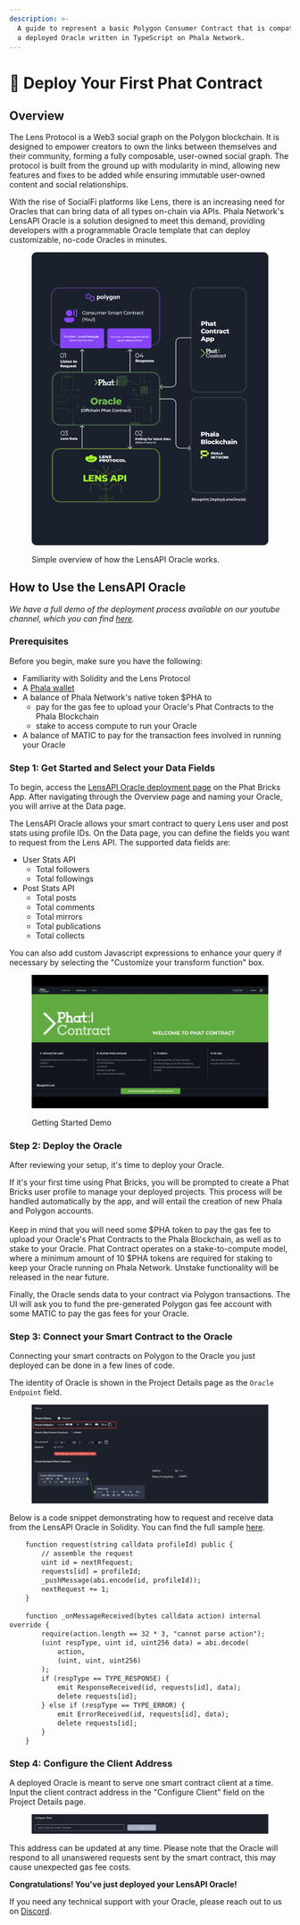 ```yaml
---
description: >-
  A guide to represent a basic Polygon Consumer Contract that is compatible with
  a deployed Oracle written in TypeScript on Phala Network.
---
```


# 🧙 Deploy Your First Phat Contract

## Overview

The Lens Protocol is a Web3 social graph on the Polygon blockchain. It is designed to empower creators to own the links between themselves and their community, forming a fully composable, user-owned social graph. The protocol is built from the ground up with modularity in mind, allowing new features and fixes to be added while ensuring immutable user-owned content and social relationships.

With the rise of SocialFi platforms like Lens, there is an increasing need for Oracles that can bring data of all types on-chain via APIs. Phala Network's LensAPI Oracle is a solution designed to meet this demand, providing developers with a programmable Oracle template that can deploy customizable, no-code Oracles in minutes.

<figure><img src="../../../../.gitbook/assets/image (1) (1).png" alt=""><figcaption><p>Simple overview of how the LensAPI Oracle works.</p></figcaption></figure>

## How to Use the LensAPI Oracle

_We have a full demo of the deployment process available on our youtube channel, which you can find_ [_here_](https://www.youtube.com/watch?v=C6kCpItmT6o)_._

### Prerequisites

Before you begin, make sure you have the following:

* Familiarity with Solidity and the Lens Protocol
* A [Phala wallet](../../../../introduction/basic-guidance/)
* A balance of Phala Network's native token $PHA to
  * pay for the gas fee to upload your Oracle's Phat Contracts to the Phala Blockchain
  * stake to access compute to run your Oracle
* A balance of MATIC to pay for the transaction fees involved in running your Oracle

### Step 1: Get Started and Select your Data Fields

To begin, access the [LensAPI Oracle deployment page](https://bricks.phala.network/blueprint/lens-oracle/deployment) on the Phat Bricks App. After navigating through the Overview page and naming your Oracle, you will arrive at the Data page.

The LensAPI Oracle allows your smart contract to query Lens user and post stats using profile IDs. On the Data page, you can define the fields you want to request from the Lens API. The supported data fields are:

* User Stats API
  * Total followers
  * Total followings
* Post Stats API
  * Total posts
  * Total comments
  * Total mirrors
  * Total publications
  * Total collects

You can also add custom Javascript expressions to enhance your query if necessary by selecting the "Customize your transform function" box.

<figure><img src="../../../../.gitbook/assets/1_DLLIeuw8zXGV3I7pUtRL-g.gif" alt=""><figcaption><p>Getting Started Demo</p></figcaption></figure>

### Step 2: Deploy the Oracle

After reviewing your setup, it's time to deploy your Oracle.

If it's your first time using Phat Bricks, you will be prompted to create a Phat Bricks user profile to manage your deployed projects. This process will be handled automatically by the app, and will entail the creation of new Phala and Polygon accounts.\
\
Keep in mind that you will need some $PHA token to pay the gas fee to upload your Oracle's Phat Contracts to the Phala Blockchain, as well as to stake to your Oracle. Phat Contract operates on a stake-to-compute model, where a minimum amount of 10 $PHA tokens are required for staking to keep your Oracle running on Phala Network. Unstake functionality will be released in the near future.

Finally, the Oracle sends data to your contract via Polygon transactions. The UI will ask you to fund the pre-generated Polygon gas fee account with some MATIC to pay the gas fees for your Oracle.

### Step 3: Connect your Smart Contract to the Oracle

Connecting your smart contracts on Polygon to the Oracle you just deployed can be done in a few lines of code.

The identity of Oracle is shown in the Project Details page as the `Oracle Endpoint` field.

<figure><img src="../../../../.gitbook/assets/bricks-oracle-endpoint.png" alt=""><figcaption></figcaption></figure>

Below is a code snippet demonstrating how to request and receive data from the LensAPI Oracle in Solidity. You can find the full sample [here](https://github.com/Phala-Network/phat-bricks/blob/master/evm/contracts/TestLensOracle.sol).

```solidity
    function request(string calldata profileId) public {
        // assemble the request
        uint id = nextRfequest;
        requests[id] = profileId;
        _pushMessage(abi.encode(id, profileId));
        nextRequest += 1;
    }

    function _onMessageReceived(bytes calldata action) internal override {
        require(action.length == 32 * 3, "cannot parse action");
        (uint respType, uint id, uint256 data) = abi.decode(
            action,
            (uint, uint, uint256)
        );
        if (respType == TYPE_RESPONSE) {
            emit ResponseReceived(id, requests[id], data);
            delete requests[id];
        } else if (respType == TYPE_ERROR) {
            emit ErrorReceived(id, requests[id], data);
            delete requests[id];
        }
    }
```

### Step 4: Configure the Client Address

A deployed Oracle is meant to serve one smart contract client at a time. Input the client contract address in the "Configure Client" field on the Project Details page.

<figure><img src="../../../../.gitbook/assets/bricks-config-client.png" alt=""><figcaption></figcaption></figure>

This address can be updated at any time. Please note that the Oracle will respond to all unanswered requests sent by the smart contract, this may cause unexpected gas fee costs.

**Congratulations! You've just deployed your LensAPI Oracle!**

If you need any technical support with your Oracle, please reach out to us on [Discord](https://discord.gg/phala).
